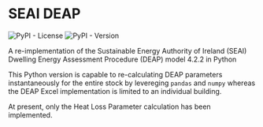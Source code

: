 # SEAI DEAP

![PyPI - License](https://img.shields.io/pypi/l/seai_deap)
![PyPI - Version](https://img.shields.io/pypi/v/seai_deap)

A re-implementation of the Sustainable Energy Authority of Ireland (SEAI) Dwelling Energy Assessment Procedure (DEAP) model 4.2.2 in Python

This Python version is capable to re-calculating DEAP parameters instantaneously for the entire stock by levereging `pandas` and `numpy` whereas the DEAP Excel implementation is limited to an individual building.

At present, only the Heat Loss Parameter calculation has been implemented.
